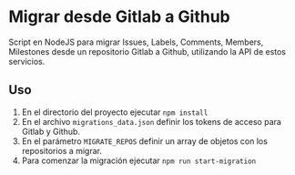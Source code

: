 # Migrar desde Gitlab a Github
Script en NodeJS para migrar Issues, Labels, Comments, Members, Milestones desde un repositorio Gitlab a Github, utilizando la API de estos servicios.

## Uso

1. En el directorio del proyecto ejecutar `npm install`
2. En el archivo `migrations_data.json` definir los tokens de acceso para Gitlab y Github.
3. En el parámetro `MIGRATE_REPOS` definir un array de objetos con los repositorios a migrar.
4. Para comenzar la migración ejecutar `npm run start-migration`